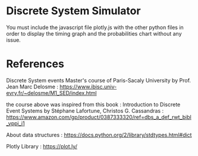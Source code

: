 # Discrete System Simulator
You must include the javascript file plotly.js with the other python files in order to display the timing graph and the probabilities chart without any issue. 

# References 
Discrete System events Master's course of Paris-Sacaly University by Prof. Jean Marc Delosme : https://www.ibisc.univ-evry.fr/~delosme/M1_SED/index.html 

the course above was inspired from this book  : Introduction to Discrete Event Systems by  Stéphane Lafortune, Christos G. Cassandras : https://www.amazon.com/gp/product/0387333320/ref=dbs_a_def_rwt_bibl_vppi_i1 

About data structures : https://docs.python.org/2/library/stdtypes.html#dict

Plotly Library : https://plot.ly/


